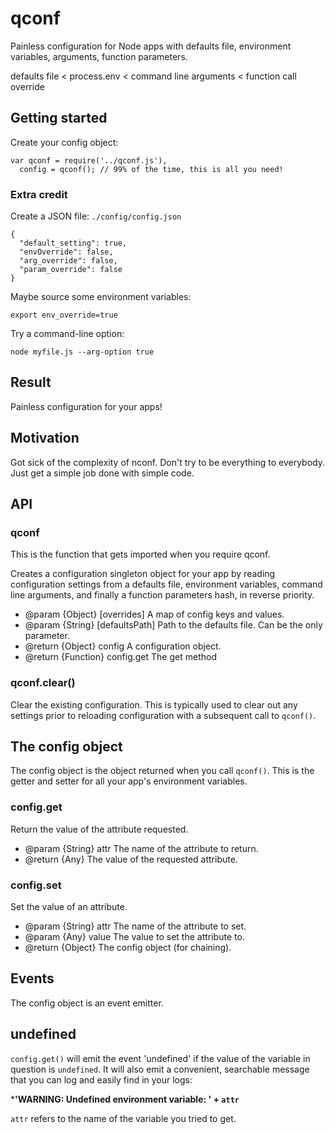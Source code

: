 qconf
=====

Painless configuration for Node apps with defaults file, environment variables, arguments, function parameters.

defaults file < process.env < command line arguments < function call override

## Getting started

Create your config object:
```
var qconf = require('../qconf.js'),
  config = qconf(); // 99% of the time, this is all you need!
```

### Extra credit

Create a JSON file: `./config/config.json`

```
{
  "default_setting": true,
  "envOverride": false,
  "arg_override": false,
  "param_override": false
}
```

Maybe source some environment variables:

```
export env_override=true
```

Try a command-line option:
```
node myfile.js --arg-option true
```

## Result

Painless configuration for your apps!


## Motivation

Got sick of the complexity of nconf. Don't try to be everything to everybody. Just get a simple job done with simple code.

## API

### qconf ###

This is the function that gets imported when you require qconf.

Creates a configuration singleton object for your app
by reading configuration settings from a defaults file,
environment variables, command line arguments, and finally
a function parameters hash, in reverse priority.

* @param  {Object} [overrides] A map of config keys and values.
* @param  {String} [defaultsPath] Path to the defaults file. Can be the only parameter.
* @return {Object} config A configuration object.
* @return {Function} config.get The get method

### qconf.clear() ###

Clear the existing configuration. This is typically used to clear out any settings prior to reloading configuration with a subsequent call to `qconf()`.


## The config object ##

The config object is the object returned when you call `qconf()`. This is the getter and setter for all your app's environment variables.

### config.get ###

Return the value of the attribute requested.

* @param {String} attr The name of the attribute to return.
* @return {Any} The value of the requested attribute.

### config.set ###

Set the value of an attribute.

* @param {String} attr The name of the attribute to set.
* @param {Any} value The value to set the attribute to.
* @return {Object} The config object (for chaining).


## Events ##

The config object is an event emitter.

## undefined ##

`config.get()` will emit the event 'undefined' if the value of the variable in question is `undefined`. It will also emit a convenient, searchable message that you can log and easily find in your logs:

***'WARNING: Undefined environment variable: ' + `attr`**

`attr` refers to the name of the variable you tried to get.
